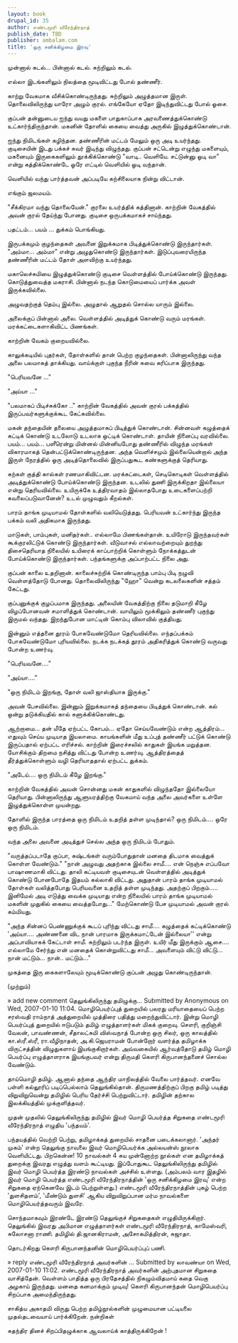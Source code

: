 ```yaml
---
layout: book
drupal_id: 35
author: எண்டமூரி வீரேந்திரநாத்
publish_date: TBD
publisher: ambalam.com
title: 'ஒரு சனிக்கிழமை இரவு'
---
```

முன்னால் கடல்... பின்னால் கடல். சுற்றிலும் கடல்.

எல்லா இடங்களிலும் நிலத்தை மூடிவிட்டது போல் தண்ணீர்.

காற்று வேகமாக வீசிக்கொண்டிருந்தது. சுற்றிலும் அழுத்தமான இருள். தொலைவிலிருந்து யாரோ அழும் குரல். எங்கேயோ ஏதோ இடிந்துவிட்டது போல் ஓசை.

குப்பன் தன்னுடைய ஐந்து வயது மகளை பாதுகாப்பாக அரவணைத்துக்கொண்டு உட்கார்ந்திருந்தான். மகனின் தோளில் கையை வைத்து அருகில் இழுத்துக்கொண்டான்.

ஐந்து நிமிடங்கள் கழிந்தன. தண்ணீரின் மட்டம் மேலும் ஒரு அடி உயர்ந்தது. குடிசையின் இடது பக்கச் சுவர் இடிந்து விழுந்தது. குப்பன் சட்டென்று எழுந்து மகளையும், மகனையும் இருகைகளிலும் தூக்கிக்கொண்டு "வாடி.. வெளியே. சட்டுன்னு ஓடி வா" என்று கத்திக்கொண்டே ஓரே எட்டில் வெளியில் ஓடி வந்தான்.

வெளியில் வந்து பார்த்தவன் அப்படியே கற்சிலையாக நின்று விட்டான்.

எங்கும் ஜலமயம்.

"சீக்கிரமா வந்து தொலையேன்." குரலை உயர்த்திக் கத்தினான். காற்றின் வேகத்தில் அவன் குரல் தேய்ந்து போனது. குடிசை ஒருபக்கமாகச் சாய்ந்தது.

பதட்டம்... பயம் ... துக்கம் பொங்கியது.

இருபக்கமும் குழந்தைகள் அவனை இறுக்கமாக பிடித்துக்கொண்டு இருந்தார்கள். "அம்மா... அம்மா" என்று அழுதுகொண்டு இருந்தார்கள். இடுப்புவரையிருந்த தண்ணீரின் மட்டம் தோள் அளவிற்கு உயர்ந்தது.

மகாலெச்சுமியை இழுத்துக்கொண்டு குடிசை வெள்ளத்தில் போய்க்கொண்டு இருந்தது. கொடுத்துவைத்த மகராசி. பின்னால் நடந்த கொடுமையைப் பார்க்க அவள் இருக்கவில்லை.

அழுவதற்குத் தெம்பு இல்லை. அழுதால் ஆறுதல் சொல்ல யாரும் இல்லை.

அலைக்குப் பின்னால் அலை. வெள்ளத்தில் அடித்துக் கொண்டு வரும் மரங்கள். மரக்கட்டைகளாகிவிட்ட பிணங்கள்.

காற்றின் வேகம் குறையவில்லை.

காலுக்கடியில் புதர்கள், தோள்களில் தான் பெற்ற குழந்தைகள். பின்னாலிருந்து வந்த அலை பலமாகத் தாக்கியது. வாய்க்குள் புகுந்த நீரின் சுவை கரிப்பாக இருந்தது.

"பெரியவனே ..."

"அய்யா ..."

"பலமாகப் பிடிச்சுக்கோ .." காற்றின் வேகத்தில் அவன் குரல் பக்கத்தில் இருப்பவர்களுக்குக்கூட கேட்கவில்லை.

மகன் தந்தையின் தலையை அழுத்தமாகப் பிடித்துக் கொண்டான். சின்னவள் கழுத்தைக் கட்டிக் கொண்டு உடலோடு உடலாக ஒட்டிக் கொண்டாள். தாயின் நினைப்பு வரவில்லை. பயம்... பயம்... பளீரென்று மின்னல் மின்னியபோது தண்ணீரில் விழுந்த மரங்கள் விகாரமாகத் தென்பட்டுக்கொண்டிருந்தன. அந்த வெளிச்சமும் இல்லையென்றால் அந்த இருள் நேரத்தில் ஓரு அடித்தொலைவில் இருப்பதுகூட கண்களுக்குத் தெரியாது.

கற்கள் குத்தி கால்கள் ரணமாகிவிட்டன. மரக்கட்டைகள், செடிகொடிகள் வெள்ளத்தில் அடித்துக்கொண்டு போய்க்கொண்டு இருந்தன. உடலில் துணி இருக்கிறதா இல்லையா என்று தெரியவில்லை. உயிருக்கே உத்திரவாதம் இல்லாதபோது உடைகளைப்பற்றி கவலைப்படுவானேன்? உடல் முழுவதும் கீறல்கள்.

பாரம் தாங்க முடியாமல் தோள்களில் வலியெடுத்தது. பெரியவன் உட்கார்ந்து இருந்த பக்கம் வலி அதிகமாக இருந்தது.

மாடுகள், பாம்புகள், மனிதர்கள்.. எல்லாமே பிணங்கள்தான். உயிரோடு இருந்தவர்கள் கூக்குரலிட்டுக் கொண்டு இருந்தார்கள். வீடுவாசல் எல்லாவற்றையும் துறந்து திசைதெரியாத நிலையில் உயிரைக் காப்பாற்றிக் கொள்ளும் நோக்கத்துடன் போய்க்கொண்டு இருந்தார்கள். பந்தங்களுக்கு அப்பாற்பட்ட நிலை அது.

குப்பன் காலை உதறினான். காலைச்சுற்றிக் கொண்டிருந்த பாம்பு பிடி நழுவி வெள்ளத்தோடு போனது. தொலைவிலிருந்து "ஹோ" வென்று கடலலைகளின் சத்தம் கேட்டது.

குப்பனுக்குக் குழப்பமாக இருந்தது. அலையின் வேகத்திற்கு நிலை தடுமாறி கீழே விழப்போனவன் சமாளித்துக் கொண்டான். வாயிலும் மூக்கிலும் தண்ணீர் புகுந்து இருமல் வந்தது. இறந்துபோன மாட்டின் கொம்பு விலாவில் குத்தியது.

இன்னும் எத்தனை தூரம் போகவேண்டுமோ தெரியவில்லை. எந்தப்பக்கம் போகவேண்டுமோ புரியவில்லை. நடக்க நடக்கத் தூரம் அதிகரித்துக் கொண்டு வருவது போன்ற உணர்வு.

"பெரியவனே...."

"அய்யா...."

"ஒரு நிமிடம் இறங்கு, தோள் வலி ஜாஸ்தியாக இருக்கு."

அவன் பேசவில்லை. இன்னும் இறுக்கமாகத் தந்தையை பிடித்துக் கொண்டான். கல் ஒன்று தடுக்கியதில் கால் சுளுக்கிக்கொண்டது.

ஆற்றாமை... தன் மீதே ஏற்பட்ட கோபம்... ஏதோ செய்யவேண்டும் என்ற ஆத்திரம்... எதுவும் செய்ய முடியாத இயலாமை. காயங்களின் மீது உப்புத் தண்ணீர் பட்டுக் கொண்டு இருப்பதால் ஏற்பட்ட எரிச்சல். காற்றின் இரைச்சலில் காதுகள் இயங்க மறுத்தன. யோசிக்கும் திறமை நசித்து விட்டது போன்ற உணர்வு. ஆத்திரத்தைத் தீர்த்துக்கொள்ளும் வழி தெரியாததால் ஏற்பட்ட துக்கம்.

"அடேய்.... ஒரு நிமிடம் கீழே இறங்கு."

காற்றின் வேகத்தில் அவன் சொன்னது மகன் காதுகளில் விழுந்ததோ இல்லையோ தெரியாது. பின்னாலிருந்து ஆளுயரத்திற்கு வேகமாய் வந்த அலை அவர்களை உள்ளே இழுத்துக்கொள்ள முயன்றது.

தோளில் இருந்த பாரத்தை ஒரு நிமிடம் உதறித் தள்ள முடிந்தால்? ஒரு நிமிடம்.... ஒரே ஒரு நிமிடம்.

வந்த அலை அவனை அடித்துச் செல்ல அந்த ஒரு நிமிடம் போதும்.

"வருத்தப்படாதே குப்பா, கஷ்டங்கள் வரும்போதுதான் மனதை திடமாக வைத்துக் கொள்ள வேண்டும்."
"நான் அழுவது அதற்காக இல்லை சாமீ.... என் நெஞ்சு எப்பவோ பாஷாணமாகி விட்டது. தாலி கட்டியவள் குடிசையுடன் வெள்ளத்தில் அடித்துக் கொண்டு போனபோதே இதயம் கல்லாகி விட்டது. அதுதான் பாரம் தாங்க முடியாமல் தோள்கள் வலித்தபோது பெரியவனை உதறித் தள்ள முடிந்தது. அதற்குப் பிறகும்..... இனிமேல் அடி எடுத்து வைக்க முடியாது என்ற நிலையில் பாரம் தாங்க முடியாமல் மகளின் முதுகில் கையை வைத்தபோது..." மேற்கொண்டு பேச முடியாமல் அவன் குரல் கம்மியது.

"அந்த சின்னப் பெண்ணுக்குக் கூடப் புரிந்து விட்டது சாமீ.... கழுத்தைக் கட்டிக்கொண்டு 'அய்யா.... அண்ணனை விட நான் பாரமாக இருக்கமாட்டேன் இல்லையா'' என்று அப்பாவியாகக் கேட்டாள் சாமீ. சுற்றிலும் படர்ந்த இருள். உயிர் மீது இருக்கும் ஆசை.... எல்லாமே சேர்ந்து என் மனதைக் கொன்றுவிட்டது சாமீ... அவளையும் விட்டு விட்டு... நான் மட்டும்... நான்.. மட்டும்..."

முகத்தை இரு கைகளாலேயும் மூடிக்கொண்டு குப்பன் அழுது கொண்டிருந்தான்.

(முற்றும்)

» add new comment
தெலுங்கிலிருந்து தமிழுக்கு...
Submitted by Anonymous on Wed, 2007-01-10 11:04.
மொழிபெயர்ப்புத் துறையில் பலரது மரியாதையைப் பெற்ற சரஸ்வதி ராம்நாத் அத்துறையில் முத்திரை பதித்து மறைந்துவிட்டார். இன்று மொழி பெயர்ப்புத் துறையில் ஈடுபடும் தமிழ் எழுத்தாளர்கள் மிகக் குறைவு. சௌரி, குறிஞ்சி வேலன், பாவண்ணன், சீதாலட்சுமி விஸ்வநாத் போன்ற ஒரு சிலர், ஒரு காலத்தில் கா.ஸ்ரீ.ஸ்ரீ, ரா.வீழிநாதன், அ.கி.ஜெயராமன் போன்றோர் வளர்த்த தமிழாக்க விருட்சத்தின் விழுதுகளாய் இயங்குகிறார்கள். அவ்வகையில் ஆர்வத்தோடு தமிழ் மொழி பெயர்ப்பு எழுத்தாளராக இயங்குபவர் என்று திருமதி கௌரி கிருபானந்தனைச் சொல்ல வேண்டும்.

தாய்மொழி தமிழ். ஆனால் தந்தை ஆந்திர மாநிலத்தில் வேலை பார்த்தவர். எனவே பள்ளி கல்லூரிப் படிப்பெல்லாம் தெலுங்கில்தான். திருமணத்திற்குப் பிறகு தமிழ் படித்து விறுவிறுவென்று தமிழில் பெரிய தேர்ச்சி பெற்றுவிட்டார். தமிழின் தற்கால இலக்கியத்தில் முக்குளித்தவர்.

முதன் முதலில் தெலுங்கிலிருந்து தமிழில் இவர் மொழி பெயர்த்த சிறுகதை எண்டமூரி வீரேந்திரநாத் எழுதிய 'பந்தயம்'.

பந்தயத்தில் வெற்றி பெற்று, தமிழாக்கத் துறையில் சாதனை படைக்கலானார். 'அந்தர் முகம்' என்ற தெலுங்கு நாவலை இவர் மொழிபெயர்க்க அல்லயன்ஸ் நூலாக வெளியிட்டது. பிறகென்ன! 10 நாவல்கள் 4 சுய முன்னோற்ற நூல்கள் என தமிழாக்கத் துறைக்கு இவரது எழுத்து வளம் கூட்டியது. இப்போதுகூட தெலுங்கிலிருந்து தமிழில் இவர் மொழி பெயர்த்த இரண்டு நாவல்கள் அச்சில் உள்ளது. (அம்பலம் வார இதழில் இவர் மொழி பெயர்த்த எண்டமூரி வீரேந்திரநாத்தின் 'ஒரு சனிக்கிழமை இரவு' என்ற சிறுகதை ஏற்கெனவே இடம் பெற்றுள்ளது.) எண்டமூரி வீரேந்திரநாத்தின் புகழ் பெற்ற 'துளசிதளம்', 'மீண்டும் துளசி' ஆகிய விறுவிறுப்பான மர்ம நாவல்களை மொழிபெயர்த்தவரும் இவரே.

சொந்தமாகவும் இரண்டே இரண்டு தெலுங்குச் சிறுகதைகள் எழுதியிருக்கிறார். தெலுங்கில் இவரது அபிமான எழுத்தாளர்கள் எண்டமூரி வீரேந்திரநாத், காமேஸ்வரி, சுலோசனா ராணி. தமிழில் தி.ஜானகிராமன், அசோகமித்திரன், சுஜாதா.

தொடர்கிறது கௌரி கிருபானந்தனின் மொழிபெயர்ப்புப் பணி.

» reply
எண்டமூரி வீரேந்திரநாத் அவர்களின் ...
Submitted by லாவண்யா on Wed, 2007-01-10 11:02.
எண்டமூரி வீரேந்திரநாத் அவர்களின் அற்புதமான சிறுகதை வாசித்தேன். வெள்ளம் பாதித்த ஒரு பிரதேசத்தில் நிகழும்விதமாய் கதை வெகு அழகாய் இருந்தது. மனதை கனமாக்கும் முடிவு! கௌரி கிருபானந்தன் மொழிபெயர்ப்பு சிறப்பாக அமைந்திருந்தது.

சாகித்ய அகாதமி விருது பெற்ற தமிழ்நூல்களின் முழுமையான பட்டியலை முதல்தடவையாய் பார்க்கிறேன். நன்றிகள்

சுதந்திர தினச் சிறப்பிதழுக்காக ஆவலாய்க் காத்திருக்கிறேன் !
